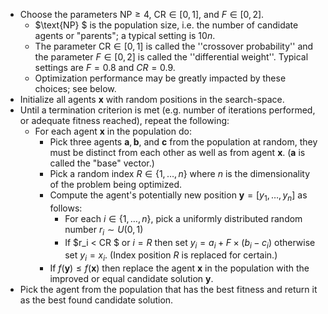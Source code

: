 - Choose the parameters $\text{NP} \geq 4$, $\text{CR} \in [0,1]$, and $F \in [0,2]$. 
  - $\text{NP} $ is the population size, i.e. the number of candidate agents or "parents"; a typical setting is 10$n$. 
  - The parameter $\text{CR} \in [0,1]$ is called the ''crossover probability'' and the parameter $F \in [0,2]$ is called the ''differential weight''. Typical settings are $F = 0.8$ and $CR = 0.9$. 
  - Optimization performance may be greatly impacted by these choices; see below. 
- Initialize all agents $\mathbf{x}$ with random positions in the search-space.
- Until a termination criterion is met (e.g. number of iterations performed, or adequate fitness reached), repeat the following:
  - For each agent $\mathbf{x}$ in the population do:
    - Pick three agents $\mathbf{a},\mathbf{b}$, and $\mathbf{c}$ from the population at random, they must be distinct from each other as well as from agent $\mathbf{x}$. ($\mathbf{a}$ is called the "base" vector.)
    - Pick a random index $R \in \{1, \ldots, n\}$ where $n$ is the dimensionality of the problem being optimized.
    - Compute the agent's potentially new position $\mathbf{y} = [y_1, \ldots, y_n]$ as follows:
      - For each $i \in \{1,\ldots,n\}$, pick a uniformly distributed random number $r_i \sim U(0,1)$
      - If $r_i < CR $ or $i = R$ then set $y_i = a_i + F \times (b_i-c_i)$ otherwise set $y_i = x_i$. (Index position $R$ is replaced for certain.)
    -  If $f(\mathbf{y}) \leq f(\mathbf{x})$ then replace the agent $\mathbf{x}$ in the population with the improved or equal candidate solution $\mathbf{y}$.
-  Pick the agent from the population that has the best fitness and return it as the best found candidate solution.

